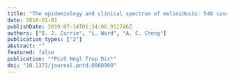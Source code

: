 ```yaml
---
title: "The epidemiology and clinical spectrum of melioidosis: 540 cases from the 20 year Darwin prospective study"
date: 2010-01-01
publishDate: 2019-07-14T01:34:06.911746Z
authors: ["B. J. Currie", "L. Ward", "A. C. Cheng"]
publication_types: ["2"]
abstract: ""
featured: false
publication: "*PLoS Negl Trop Dis*"
doi: "10.1371/journal.pntd.0000900"
---
```


